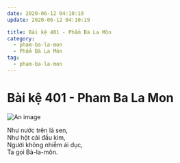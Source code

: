 ```yaml
---
date: 2020-06-12 04:10:19
update: 2020-06-12 04:10:19

title: Bài kệ 401 - Phẩm Bà La Môn
category:
  - pham-ba-la-mon
  - Phẩm Bà La Môn
tag:
  - pham-ba-la-mon
---
```


# Bài kệ 401 - Pham Ba La Mon

![An image](/img/pham-ba-la-mon/pham-ba-la-mon-401.jpg)

Như nước trên lá sen,<br>Như hột cải đầu kim,<br>Người không nhiễm ái dục,<br>Ta gọi Bà-la-môn.<br>
